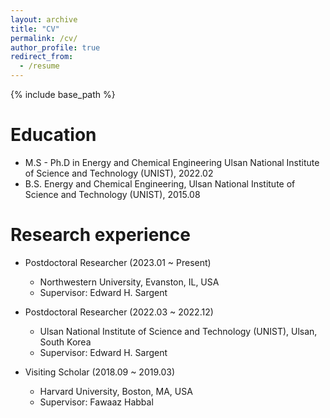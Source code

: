 ```yaml
---
layout: archive
title: "CV"
permalink: /cv/
author_profile: true
redirect_from:
  - /resume
---
```


{% include base_path %}

Education
======
* M.S - Ph.D in Energy and Chemical Engineering
        Ulsan National Institute of Science and Technology (UNIST), 2022.02
* B.S. Energy and Chemical Engineering, Ulsan National Institute of Science and Technology (UNIST), 2015.08

Research experience
======
* Postdoctoral Researcher (2023.01 ~ Present)
  * Northwestern University, Evanston, IL, USA
  * Supervisor: Edward H. Sargent

* Postdoctoral Researcher (2022.03 ~ 2022.12)
  * Ulsan National Institute of Science and Technology (UNIST), Ulsan, South Korea
  * Supervisor: Edward H. Sargent

* Visiting Scholar (2018.09 ~ 2019.03)
  * Harvard University, Boston, MA, USA
  * Supervisor: Fawaaz Habbal
  
